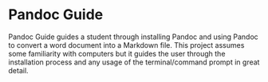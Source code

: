 # Pandoc Guide

Pandoc Guide guides a student through installing Pandoc and using Pandoc to convert a word document into a Markdown file. This project assumes some familiarity with computers but it guides the user through the installation process and any usage of the terminal/command prompt in great detail.
